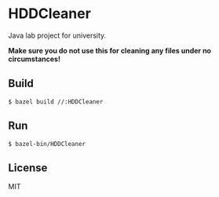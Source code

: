 # HDDCleaner #

Java lab project for university.

**Make sure you do not use this for cleaning any files under no circumstances!**

## Build ##

`$ bazel build //:HDDCleaner`

## Run ##

`$ bazel-bin/HDDCleaner`

## License ##

MIT
